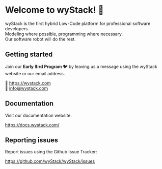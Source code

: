 # Welcome to wyStack! 🤖

wyStack is the first hybrid Low-Code platform for professional software developers.  
Modeling where possible, programming where necessary.  
Our software robot will do the rest.

## Getting started
Join our **Early Bird Program 🐦** by leaving us a message using the wyStack website or our email address.

🔗 https://wystack.com  
📧 info@wystack.com

## Documentation
Visit our documentation website:

https://docs.wystack.com/

## Reporting issues
Report issues using the Github Issue Tracker:

https://github.com/wyStack/wyStack/issues
